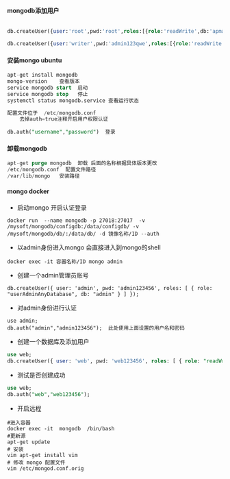 #### mongodb添加用户

```sql

db.createUser({user:'root',pwd:'root',roles:[{role:'readWrite',db:'apmanage'}]})

db.createUser({user:'writer',pwd:'admin123qwe',roles:[{role:'readWrite',db:'nlca_project_construct'}]})
```

####  安装mongo   ubuntu

```sql
apt-get install mongodb
mongo-version    查看版本
service mongodb start  启动
service mongodb stop   停止
systemctl status mongodb.service 查看运行状态

配置文件位于  /etc/mongodb.conf 
	去掉auth=true注释开启用户权限认证
	
db.auth("username","password")  登录
```



#### 卸载mongodb

```sql
apt-get purge mongodb  卸载 后面的名称根据具体版本更改
/etc/mongodb.conf  配置文件路径
/var/lib/mongo   安装路径

```



#### mongo  docker

+ 启动mongo 开启认证登录

```shell
docker run  --name mongodb -p 27018:27017  -v /mysoft/mongodb/configdb:/data/configdb/ -v /mysoft/mongodb/db/:/data/db/ -d 镜像名称/ID --auth      

```

+ 以admin身份进入mongo  会直接进入到mongo的shell

```shell
docker exec -it 容器名称/ID mongo admin
```

+ 创建一个admin管理员账号

```shell
db.createUser({ user: 'admin', pwd: 'admin123456', roles: [ { role: "userAdminAnyDatabase", db: "admin" } ] });
```

- 对admin身份进行认证

```shell
use admin; 
db.auth("admin","admin123456");  此处使用上面设置的用户名和密码
```

- 创建一个数据库及添加用户

```sql
use web; 
db.createUser({ user: 'web', pwd: 'web123456', roles: [ { role: "readWrite", db: "web" } ] });
```

- 测试是否创建成功

```sql
use web;
db.auth("web","web123456");
```

- 开启远程

```shell
#进入容器
docker exec -it  mongodb  /bin/bash
#更新源 
apt-get update 
# 安装 
vim apt-get install vim 
# 修改 mongo 配置文件 
vim /etc/mongod.conf.orig
```

